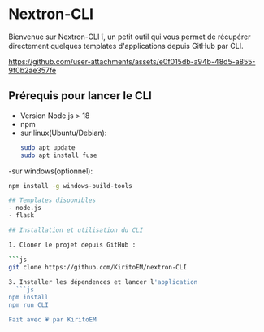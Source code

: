 # Nextron-CLI

Bienvenue sur Nextron-CLI ❕, un petit outil qui vous permet de récupérer directement quelques templates d'applications depuis GitHub par CLI.

https://github.com/user-attachments/assets/e0f015db-a94b-48d5-a855-9f0b2ae357fe

  
## Prérequis pour lancer le CLI
- Version Node.js > 18
- npm 
- sur linux(Ubuntu/Debian):
   ```bash
   sudo apt update
   sudo apt install fuse
-sur windows(optionnel):
   ```bash
   npm install -g windows-build-tools

## Templates disponibles
- node.js
- flask

## Installation et utilisation du CLI

1. Cloner le projet depuis GitHub :

   ```js
   git clone https://github.com/KiritoEM/nextron-CLI
    
3. Installer les dépendences et lancer l'application
     ```js
   npm install
   npm run CLI

  Fait avec 💗 par KiritoEM